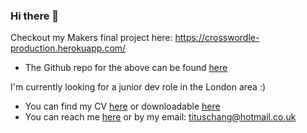 ### Hi there 👋

Checkout my Makers final project here: https://crosswordle-production.herokuapp.com/
 - The Github repo for the above can be found [here](https://github.com/jessgordon/crosswordle)


I'm currently looking for a junior dev role in the London area :) 
- You can find my CV [here](https://github.com/tc1316/CV/blob/master/README.md) or downloadable [here](https://github.com/tc1316/tc1316/files/8204964/Titus_Chang_CV.pdf) 
- You can reach me [here](https://www.linkedin.com/in/tituschang52/) or by my email: tituschang@hotmail.co.uk

<!--
**tc1316/tc1316** is a ✨ _special_ ✨ repository because its `README.md` (this file) appears on your GitHub profile.

Here are some ideas to get you started:

- 🔭 I’m currently working on ...
- 🌱 I’m currently learning ...
- 👯 I’m looking to collaborate on ...
- 🤔 I’m looking for help with ...
- 💬 Ask me about ...
- 📫 How to reach me: ...
- 😄 Pronouns: ...
- ⚡ Fun fact: ...
-->
